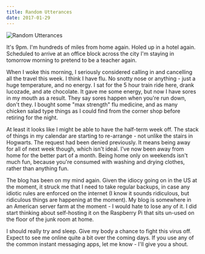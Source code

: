 ```yaml
---
title: Random Utterances
date: 2017-01-29
---
```


![Random Utterances](https://source.unsplash.com/y7GlIdTUOvo/1600x900)

It's 9pm. I'm hundreds of miles from home again. Holed up in a hotel again. Scheduled to arrive at an office block across the city I'm staying in tomorrow morning to pretend to be a teacher again.

When I woke this morning, I seriously considered calling in and cancelling all the travel this week. I think I have flu. No snotty nose or anything - just a huge temperature, and no energy. I sat for the 5 hour train ride here, drank lucozade, and ate chocolate. It gave me some energy, but now I have sores in my mouth as a result. They say sores happen when you're run down, don't they. I bought some "max strength" flu medicine, and as many chicken salad type things as I could find from the corner shop before retiring for the night.

At least it looks like I might be able to have the half-term week off. The stack of things in my calendar are starting to re-arrange - not unlike the stairs in Hogwarts. The request had been denied previously. It means being away for all of next week though, which isn't ideal. I've now been away from home for the better part of a month. Being home only on weekends isn't much fun, because you're consumed with washing and drying clothes, rather than anything fun.

The blog has been on my mind again. Given the idiocy going on in the US at the moment, it struck me that I need to take regular backups, in case any idiotic rules are enforced on the internet (I know it sounds ridiculous, but ridiculous things are happening at the moment). My blog is somewhere in an American server farm at the moment - I would hate to lose any of it. I did start thinking about self-hosting it on the Raspberry Pi that sits un-used on the floor of the junk room at home.

I should really try and sleep. Give my body a chance to fight this virus off. Expect to see me online quite a bit over the coming days. If you use any of the common instant messaging apps, let me know - I'll give you a shout.